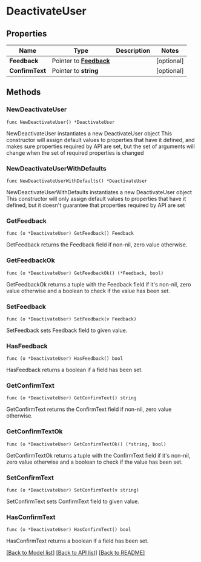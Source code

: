 # DeactivateUser

## Properties

Name | Type | Description | Notes
------------ | ------------- | ------------- | -------------
**Feedback** | Pointer to [**Feedback**](Feedback.md) |  | [optional] 
**ConfirmText** | Pointer to **string** |  | [optional] 

## Methods

### NewDeactivateUser

`func NewDeactivateUser() *DeactivateUser`

NewDeactivateUser instantiates a new DeactivateUser object
This constructor will assign default values to properties that have it defined,
and makes sure properties required by API are set, but the set of arguments
will change when the set of required properties is changed

### NewDeactivateUserWithDefaults

`func NewDeactivateUserWithDefaults() *DeactivateUser`

NewDeactivateUserWithDefaults instantiates a new DeactivateUser object
This constructor will only assign default values to properties that have it defined,
but it doesn't guarantee that properties required by API are set

### GetFeedback

`func (o *DeactivateUser) GetFeedback() Feedback`

GetFeedback returns the Feedback field if non-nil, zero value otherwise.

### GetFeedbackOk

`func (o *DeactivateUser) GetFeedbackOk() (*Feedback, bool)`

GetFeedbackOk returns a tuple with the Feedback field if it's non-nil, zero value otherwise
and a boolean to check if the value has been set.

### SetFeedback

`func (o *DeactivateUser) SetFeedback(v Feedback)`

SetFeedback sets Feedback field to given value.

### HasFeedback

`func (o *DeactivateUser) HasFeedback() bool`

HasFeedback returns a boolean if a field has been set.

### GetConfirmText

`func (o *DeactivateUser) GetConfirmText() string`

GetConfirmText returns the ConfirmText field if non-nil, zero value otherwise.

### GetConfirmTextOk

`func (o *DeactivateUser) GetConfirmTextOk() (*string, bool)`

GetConfirmTextOk returns a tuple with the ConfirmText field if it's non-nil, zero value otherwise
and a boolean to check if the value has been set.

### SetConfirmText

`func (o *DeactivateUser) SetConfirmText(v string)`

SetConfirmText sets ConfirmText field to given value.

### HasConfirmText

`func (o *DeactivateUser) HasConfirmText() bool`

HasConfirmText returns a boolean if a field has been set.


[[Back to Model list]](../README.md#documentation-for-models) [[Back to API list]](../README.md#documentation-for-api-endpoints) [[Back to README]](../README.md)


